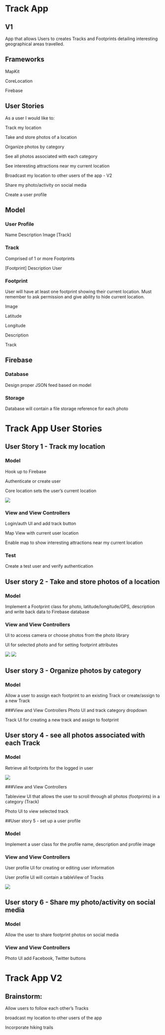 # Track App 
## V1
App that allows Users to creates Tracks and Footprints detailing interesting geographical areas travelled.

## Frameworks
MapKit

CoreLocation

Firebase

## User Stories
As a user I would like to:

Track my location

Take and store photos of a location

Organize photos by category

See all photos associated with each category

See interesting attractions near my current location

Broadcast my location to other users of the app - V2

Share my photo/activity on social media

Create a user profile

## Model
### User Profile
Name
Description
Image
[Track]

### Track
Comprised of 1 or more Footprints

[Footprint]
Description
User

### Footprint
User will have at least one footprint showing their current location. Must remember to ask permission and give ability to hide current location.

Image

Latitude

Longitude

Description

Track

## Firebase
### Database
Design proper JSON feed based on model
### Storage
Database will contain a file storage reference for each photo

# Track App User Stories

## User Story 1 - Track my location
### Model
Hook up to Firebase

Authenticate or create user

Core location sets the user’s current location

![](https://github.com/melbrng/TrackApp/blob/master/images/user_1.png)

### View and View Controllers
Login/auth UI and add track button

Map View with current user location

Enable map to show interesting attractions near my current location

### Test
Create a test user and verify authentication

## User story 2 - Take and store photos of a location
### Model
Implement a Footprint class for photo, latitude/longitude/GPS, description and write back data to Firebase database

### View and View Controllers
UI to access camera or choose photos from the photo library

UI for selected photo and for setting footprint attributes

![](https://github.com/melbrng/TrackApp/blob/master/images/user_2.png)
![](https://github.com/melbrng/TrackApp/blob/master/images/user_2a.png)

## User story 3 - Organize photos by category
### Model
Allow a user to assign each footprint to an existing Track or create/assign to a new Track

###View and View Controllers
Photo UI and track category dropdown 

Track UI for creating a new track and assign to footprint

## User story 4 - see all photos associated with each Track
### Model

Retrieve all footprints for the logged in user

![](https://github.com/melbrng/TrackApp/blob/master/images/user_4.png)

###View and View Controllers

Tableview UI that allows the user to scroll through all photos (footprints) in a category (Track)

Photo UI to view selected track

##User story 5 - set up a user profile

### Model
Implement a user class for the profile name, description and profile image 

### View and View Controllers
User profile UI for creating or editing user information

User profile UI will contain a tableView of Tracks

![](https://github.com/melbrng/TrackApp/blob/master/images/user_5.png)

## User story 6 - Share my photo/activity on social media

### Model
Allow the user to share footprint photos on social media

### View and View Controllers
Photo UI add Facebook, Twitter buttons 


# Track App V2 
## Brainstorm:
Allow users to follow each other’s Tracks

broadcast my location to other users of the app 

Incorporate hiking trails













